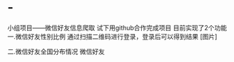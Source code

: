 # -
小组项目——微信好友信息爬取
试下用github合作完成项目
目前实现了2个功能
一.微信好友性别比例
  通过扫描二维码进行登录，登录后可以得到结果
[图片]

二.微信好友全国分布情况
  微信好友
